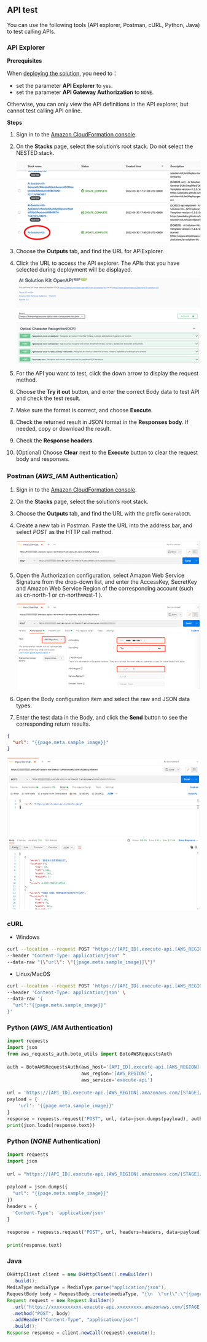 ## API test
You can use the following tools (API explorer, Postman, cURL, Python, Java) to test calling APIs.
### API Explorer

**Prerequisites**

When [deploying the solution](deployment.md), you need to：

- set the parameter **API Explorer** to `yes`.
- set the parameter **API Gateway Authorization** to `NONE`.

Otherwise, you can only view the API definitions in the API explorer, but cannot test calling API online. 

**Steps**

1. Sign in to the [Amazon CloudFormation console](https://console.aws.amazon.com/cloudformation/).
2. On the **Stacks** page, select the solution’s root stack. Do not select the NESTED stack.
    
    ![](./images/root-stack-en.png)

3. Choose the **Outputs** tab, and find the URL for APIExplorer.
4. Click the URL to access the API explorer. The APIs that you have selected during deployment will be displayed. 

    ![](./images/api-explorer.png)

5. For the API you want to test, click the down arrow to display the request method.
6. Choose the **Try it out** button, and enter the correct Body data to test API and check the test result.
7. Make sure the format is correct, and choose **Execute**.
8. Check the returned result in JSON format in the **Responses body**. If needed, copy or download the result.
9. Check the **Response headers**.
10. (Optional) Choose **Clear** next to the **Execute** button to clear the request body and responses. 

### Postman (*AWS_IAM* Authentication）

1. Sign in to the [Amazon CloudFormation console](https://console.aws.amazon.com/cloudformation/).
2. On the **Stacks** page, select the solution’s root stack.
3. Choose the **Outputs** tab, and find the URL with the prefix `GeneralOCR`.
4. Create a new tab in Postman. Paste the URL into the address bar, and select *POST* as the HTTP call method.

    ![](./images/ocr-postman-1-en.png)

5. Open the Authorization configuration, select Amazon Web Service Signature from the drop-down list, and enter the AccessKey, SecretKey and Amazon Web Service Region of the corresponding account (such as cn-north-1 or cn-northwest-1 ).

    ![](./images/ocr-postman-2-en.png)

6. Open the Body configuration item and select the raw and JSON data types. 
7. Enter the test data in the Body, and click the **Send** button to see the corresponding return results.

``` json
{
  "url": "{{page.meta.sample_image}}"
}
```

![](./images/ocr-postman-3-en.png)


### cURL

* Windows
``` bash
curl --location --request POST "https://[API_ID].execute-api.[AWS_REGION].amazonaws.com/[STAGE]/{{page.meta.feature_endpoint}}" ^
--header "Content-Type: application/json" ^
--data-raw "{\"url\": \"{{page.meta.sample_image}}\"}"
```

* Linux/MacOS
``` bash
curl --location --request POST 'https://[API_ID].execute-api.[AWS_REGION].amazonaws.com/[STAGE]/{{page.meta.feature_endpoint}}' \
--header 'Content-Type: application/json' \
--data-raw '{
  "url":"{{page.meta.sample_image}}"
}'
```

### Python (*AWS_IAM* Authentication)

``` python
import requests
import json
from aws_requests_auth.boto_utils import BotoAWSRequestsAuth

auth = BotoAWSRequestsAuth(aws_host='[API_ID].execute-api.[AWS_REGION].amazonaws.com',
                           aws_region='[AWS_REGION]',
                           aws_service='execute-api')

url = 'https://[API_ID].execute-api.[AWS_REGION].amazonaws.com/[STAGE]/{{page.meta.feature_endpoint}}'
payload = {
    'url': '{{page.meta.sample_image}}'
}
response = requests.request("POST", url, data=json.dumps(payload), auth=auth)
print(json.loads(response.text))
```

### Python (*NONE* Authentication)

``` python
import requests
import json

url = "https://[API_ID].execute-api.[AWS_REGION].amazonaws.com/[STAGE]/{{page.meta.feature_endpoint}}"

payload = json.dumps({
  "url": "{{page.meta.sample_image}}"
})
headers = {
  'Content-Type': 'application/json'
}

response = requests.request("POST", url, headers=headers, data=payload)

print(response.text)
```

### Java

``` java
OkHttpClient client = new OkHttpClient().newBuilder()
  .build();
MediaType mediaType = MediaType.parse("application/json");
RequestBody body = RequestBody.create(mediaType, "{\n  \"url\":\"{{page.meta.sample_image}}\"\n}");
Request request = new Request.Builder()
  .url("https://xxxxxxxxxxx.execute-api.xxxxxxxxx.amazonaws.com/[STAGE]/{{page.meta.feature_endpoint}}")
  .method("POST", body)
  .addHeader("Content-Type", "application/json")
  .build();
Response response = client.newCall(request).execute();
```

